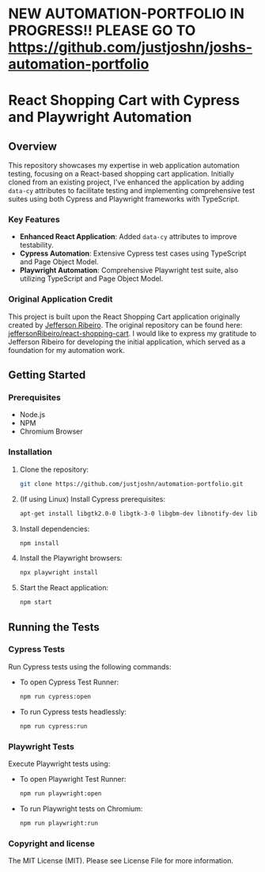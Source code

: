 # NEW AUTOMATION-PORTFOLIO IN PROGRESS!! PLEASE GO TO https://github.com/justjoshn/joshs-automation-portfolio

# React Shopping Cart with Cypress and Playwright Automation

## Overview

This repository showcases my expertise in web application automation testing, focusing on a React-based shopping cart application. Initially cloned from an existing project, I've enhanced the application by adding `data-cy` attributes to facilitate testing and implementing comprehensive test suites using both Cypress and Playwright frameworks with TypeScript.

### Key Features

- **Enhanced React Application**: Added `data-cy` attributes to improve testability.
- **Cypress Automation**: Extensive Cypress test cases using TypeScript and Page Object Model.
- **Playwright Automation**: Comprehensive Playwright test suite, also utilizing TypeScript and Page Object Model.

### Original Application Credit

This project is built upon the React Shopping Cart application originally created by [Jefferson Ribeiro](https://github.com/jeffersonRibeiro). The original repository can be found here: [jeffersonRibeiro/react-shopping-cart](https://github.com/jeffersonRibeiro/react-shopping-cart). I would like to express my gratitude to Jefferson Ribeiro for developing the initial application, which served as a foundation for my automation work.

## Getting Started

### Prerequisites

- Node.js
- NPM
- Chromium Browser

### Installation

1. Clone the repository:
   ```bash
   git clone https://github.com/justjoshn/automation-portfolio.git
   ```
2. (If using Linux) Install Cypress prerequisites:
   ```bash
   apt-get install libgtk2.0-0 libgtk-3-0 libgbm-dev libnotify-dev libnss3 libxss1 libasound2 libxtst6 xauth xvfb
   ```
3. Install dependencies:
   ```bash
   npm install
   ```
3. Install the Playwright browsers:
   ```bash
   npx playwright install
   ```
4. Start the React application:
   ```bash
   npm start
   ```

## Running the Tests

### Cypress Tests

Run Cypress tests using the following commands:

- To open Cypress Test Runner:
  ```bash
  npm run cypress:open
  ```
- To run Cypress tests headlessly:
  ```bash
  npm run cypress:run
  ```

### Playwright Tests

Execute Playwright tests using:

- To open Playwright Test Runner:
  ```bash
  npm run playwright:open
  ```
- To run Playwright tests on Chromium:
  ```bash
  npm run playwright:run
  ```

### Copyright and license

The MIT License (MIT). Please see License File for more information.
